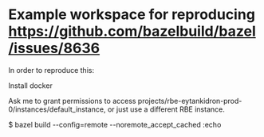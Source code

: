 # Example workspace for reproducing https://github.com/bazelbuild/bazel/issues/8636

In order to reproduce this:

Install docker

Ask me to grant permissions to access projects/rbe-eytankidron-prod-0/instances/default_instance, or just use a different RBE instance.

$ bazel build --config=remote --noremote_accept_cached :echo


